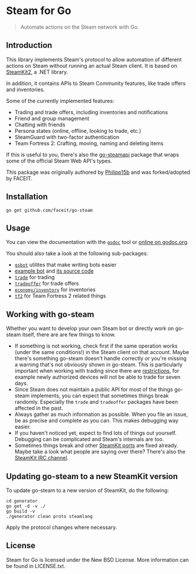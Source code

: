 # Steam for Go

> Automate actions on the Steam network with Go.

## Introduction

This library implements Steam's protocol to allow automation of different actions on Steam without running an actual Steam client. It is based on [SteamKit2](https://github.com/SteamRE/SteamKit), a .NET library.

In addition, it contains APIs to Steam Community features, like trade offers and inventories.

Some of the currently implemented features:

  * Trading and trade offers, including inventories and notifications
  * Friend and group management
  * Chatting with friends
  * Persona states (online, offline, looking to trade, etc.)
  * SteamGuard with two-factor authentication
  * Team Fortress 2: Crafting, moving, naming and deleting items

If this is useful to you, there's also the [go-steamapi](https://github.com/Philipp15b/go-steamapi) package that wraps some of the official Steam Web API's types.

This package was originally authored by [Philipp15b](https://github.com/Philipp15b/go-steam) and was forked/adopted by FACEIT.

## Installation

    go get github.com/faceit/go-steam

## Usage

You can view the documentation with the [`godoc`](http://golang.org/cmd/godoc) tool or
[online on godoc.org](http://godoc.org/github.com/faceit/go-steam).

You should also take a look at the following sub-packages:

  * [`gsbot`](http://godoc.org/github.com/faceit/go-steam/gsbot) utilites that make writing bots easier
  * [example bot](http://godoc.org/github.com/faceit/go-steam/gsbot/gsbot) and [its source code](https://github.com/faceit/go-steam/blob/master/gsbot/gsbot/gsbot.go)
  * [`trade`](http://godoc.org/github.com/faceit/go-steam/trade) for trading
  * [`tradeoffer`](http://godoc.org/github.com/faceit/go-steam/tradeoffer) for trade offers
  * [`economy/inventory`](http://godoc.org/github.com/faceit/go-steam/economy/inventory) for inventories
  * [`tf2`](http://godoc.org/github.com/faceit/go-steam/tf2) for Team Fortress 2 related things

## Working with go-steam

Whether you want to develop your own Steam bot or directly work on go-steam itself, there are are few things to know.

 * If something is not working, check first if the same operation works (under the same conditions!) in the Steam client on that account. Maybe there's something go-steam doesn't handle correctly or you're missing a warning that's not obviously shown in go-steam. This is particularly important when working with trading since there are [restrictions](https://support.steampowered.com/kb_article.php?ref=1047-edfm-2932), for example newly authorized devices will not be able to trade for seven days.
 * Since Steam does not maintain a public API for most of the things go-steam implements, you can expect that sometimes things break randomly. Especially the `trade` and `tradeoffer` packages have been affected in the past.
 * Always gather as much information as possible. When you file an issue, be as precise and complete as you can. This makes debugging way easier.
 * If you haven't noticed yet, expect to find lots of things out yourself. Debugging can be complicated and Steam's internals are too.
 * Sometimes things break and other [SteamKit ports](https://github.com/SteamRE/SteamKit/wiki/Ports) are fixed already. Maybe take a look what people are saying over there? There's also the [SteamKit IRC channel](https://github.com/SteamRE/SteamKit/wiki#contact).

## Updating go-steam to a new SteamKit version

To update go-steam to a new version of SteamKit, do the following:

    cd generator
    go get -d -v ./
    go build -v
    ./generator clean proto steamlang

Apply the protocol changes where necessary.

## License

Steam for Go is licensed under the New BSD License. More information can be found in LICENSE.txt.
